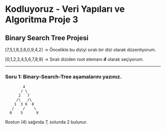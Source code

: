 # Kodluyoruz - Veri Yapıları ve Algoritma Proje 3
## Binary Search Tree Projesi 

[7,5,1,8,3,6,0,9,4,2] -> Öncelikle bu diziyi sıralı bir dizi olarak düzenliyorum.

[0,1,2,3,4,5,6,7,8,9] -> Sıralı diziden root elemanı ***4*** olarak seçiyorum.

-----

### Soru 1: Binary-Search-Tree aşamalarını yazınız.
```
        4
       / \
      2   7
     /\   /\
    1  3 6  8
   /    /    \
  0    5      9
```
Rootun (4) sağında 7, solunda 2 bulunur.

